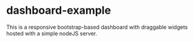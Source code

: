 dashboard-example
=================

This is a responsive bootstrap-based dashboard with draggable widgets hosted with a simple nodeJS server. 
